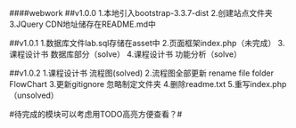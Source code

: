 ﻿####webwork
##v1.0.0
1.本地引入bootstrap-3.3.7-dist
2.创建站点文件夹
3.JQuery CDN地址储存在README.md中

##v1.0.1
1.数据库文件lab.sql存储在asset中
2.页面框架index.php（未完成）
3.课程设计书   数据库部分（solve）
4.课程设计书   功能分析（solve）

##v1.0.2
1.课程设计书  流程图(solved)
2.流程图全部更新 rename file folder FlowChart
3.更新gitignore 忽略制定文件夹
4.删除readme.txt
5.重写index.php（unsolved）

#待完成的模块可以考虑用TODO高亮方便查看？#